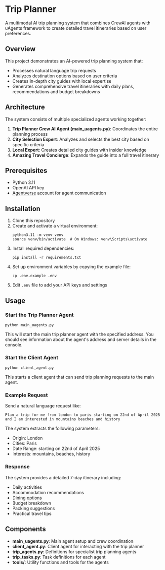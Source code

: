 # Trip Planner

A multimodal AI trip planning system that combines CrewAI agents with uAgents framework to create detailed travel itineraries based on user preferences.

## Overview

This project demonstrates an AI-powered trip planning system that:
- Processes natural language trip requests
- Analyzes destination options based on user criteria
- Creates in-depth city guides with local expertise
- Generates comprehensive travel itineraries with daily plans, recommendations and budget breakdowns

## Architecture

The system consists of multiple specialized agents working together:

1. **Trip Planner Crew AI Agent (main_uagents.py)**: Coordinates the entire planning process
2. **City Selection Expert**: Analyzes and selects the best city based on specific criteria
3. **Local Expert**: Creates detailed city guides with insider knowledge
4. **Amazing Travel Concierge**: Expands the guide into a full travel itinerary

## Prerequisites

- Python 3.11
- OpenAI API key
- [Agentverse](https://agentverse.ai/) account for agent communication

## Installation

1. Clone this repository
2. Create and activate a virtual environment:
   ```
   python3.11 -m venv venv
   source venv/bin/activate  # On Windows: venv\Scripts\activate
   ```
3. Install required dependencies:
   ```
   pip install -r requirements.txt
   ```
4. Set up environment variables by copying the example file:
   ```
   cp .env.example .env
   ```
5. Edit `.env` file to add your API keys and settings

## Usage

### Start the Trip Planner Agent

```
python main_uagents.py
```

This will start the main trip planner agent with the specified address. You should see information about the agent's address and server details in the console.

### Start the Client Agent

```
python client_agent.py
```

This starts a client agent that can send trip planning requests to the main agent.

### Example Request

Send a natural language request like:
```
Plan a trip for me from london to paris starting on 22nd of April 2025 and I am interested in mountains beaches and history
```

The system extracts the following parameters:
- Origin: London
- Cities: Paris
- Date Range: starting on 22nd of April 2025
- Interests: mountains, beaches, history

### Response

The system provides a detailed 7-day itinerary including:
- Daily activities
- Accommodation recommendations
- Dining options
- Budget breakdown
- Packing suggestions
- Practical travel tips

## Components

- **main_uagents.py**: Main agent setup and crew coordination
- **client_agent.py**: Client agent for interacting with the trip planner
- **trip_agents.py**: Definitions for specialist trip planning agents
- **trip_tasks.py**: Task definitions for each agent
- **tools/**: Utility functions and tools for the agents
